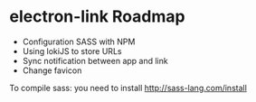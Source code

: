 # electron-link Roadmap 

- Configuration SASS with NPM
- Using lokiJS to store URLs
- Sync notification between app and link
- Change favicon

To compile sass: you need to install http://sass-lang.com/install
